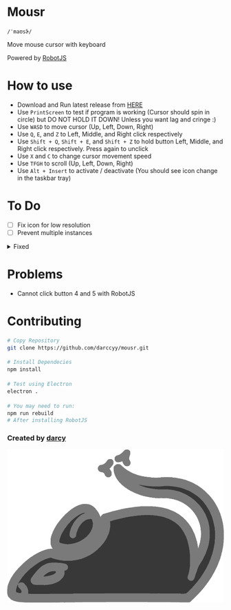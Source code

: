 # Mousr

`/ˈmaʊsɚ̆/`

Move mouse cursor with keyboard

Powered by [RobotJS](https://github.com/octalmage/robotjs/)

# How to use

- Download and Run latest release from [HERE](https://github.com/darccyy/mousr/releases/tag/v1.1.0)
- Use `PrintScreen` to test if program is working (Cursor should spin in circle) but DO NOT HOLD IT DOWN! Unless you want lag and cringe :)
- Use `WASD` to move cursor (Up, Left, Down, Right)
- Use `Q`, `E`, and `Z` to Left, Middle, and Right click respectively
- Use `Shift + Q`, `Shift + E`, and `Shift + Z` to hold button Left, Middle, and Right click respectively. Press again to unclick
- Use `X` and `C` to change cursor movement speed
- Use `TFGH` to scroll (Up, Left, Down, Right)
- Use `Alt + Insert` to activate / deactivate (You should see icon change in the taskbar tray)

# To Do

- [ ] Fix icon for low resolution
- [ ] Prevent multiple instances

<details>
<summary>
Fixed
</summary>

- [x] Toggleable mouse
- [x] Scroll
- [x] Change keybinds
- [x] Add Shortcuts JSON file
- [x] Change tray menu dynamically when activated state updates
- [x] Change scroll keys (TFGH), Move Test key (PrintScreen)

</details>

# Problems

- Cannot click button 4 and 5 with RobotJS

# Contributing

```bash
# Copy Repository
git clone https://github.com/darccyy/mousr.git

# Install Dependecies
npm install

# Test using Electron
electron .

# You may need to run:
npm run rebuild
# After installing RobotJS
```

### Created by [darcy](https://github.com/darccyy)

<img src="image/icon-display.png" type="image/png">
